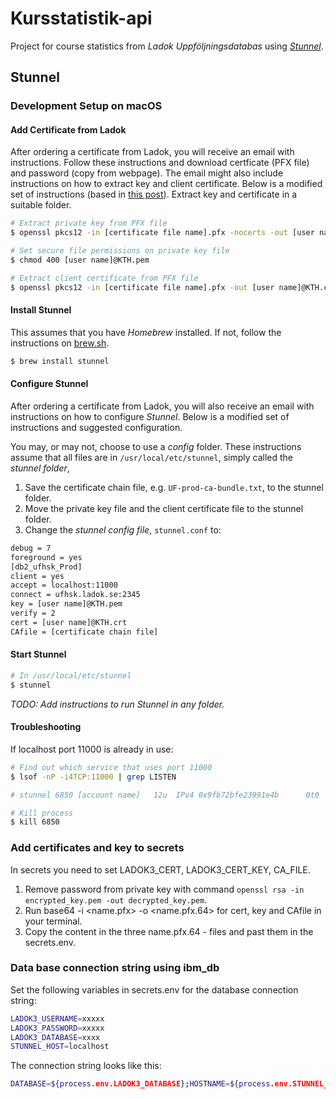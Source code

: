 # Kursstatistik-api

Project for course statistics from _Ladok Uppföljningsdatabas_ using _[Stunnel](https://www.stunnel.org)_.

## Stunnel

### Development Setup on macOS

#### Add Certificate from Ladok

After ordering a certificate from Ladok, you will receive an email with instructions. Follow these instructions and download certficate (PFX file) and password (copy from webpage). The email might also include instructions on how to extract key and client certificate. Below is a modified set of instructions (based in [this post](http://sharepointoscar.com/2017-03-16-extract-key-from-pfx/)). Extract key and certificate in a suitable folder.

```sh
# Extract private key from PFX file
$ openssl pkcs12 -in [certificate file name].pfx -nocerts -out [user name]@KTH.pem -nodes

# Set secure file permissions on private key file
$ chmod 400 [user name]@KTH.pem

# Extract client certificate from PFX file
$ openssl pkcs12 -in [certificate file name].pfx -out [user name]@KTH.crt -clcerts -nokeys
```

#### Install Stunnel

This assumes that you have _Homebrew_ installed. If not, follow the instructions on [brew.sh](https://brew.sh/).

```sh
$ brew install stunnel
```

#### Configure Stunnel

After ordering a certificate from Ladok, you will also receive an email with instructions on how to configure _Stunnel_. Below is a modified set of instructions and suggested configuration.

You may, or may not, choose to use a _config_ folder. These instructions assume that all files are in ```/usr/local/etc/stunnel```, simply called the _stunnel folder_,

1. Save the certificate chain file, e.g. ```UF-prod-ca-bundle.txt```, to the stunnel folder.
2. Move the private key file and the client certificate file to the stunnel folder.
3. Change the _stunnel config file_, ```stunnel.conf``` to:

```sh
debug = 7
foreground = yes
[db2_ufhsk_Prod]
client = yes
accept = localhost:11000
connect = ufhsk.ladok.se:2345
key = [user name]@KTH.pem
verify = 2
cert = [user name]@KTH.crt
CAfile = [certificate chain file]
```

#### Start Stunnel

```sh
# In /usr/local/etc/stunnel
$ stunnel
```

_TODO: Add instructions to run Stunnel in any folder._

#### Troubleshooting

If localhost port 11000 is already in use:
```sh
# Find out which service that uses port 11000
$ lsof -nP -i4TCP:11000 | grep LISTEN

# stunnel 6850 [account name]   12u  IPv4 0x9fb72bfe23991e4b      0t0  TCP 127.0.0.1:11000 (LISTEN)

# Kill process
$ kill 6850
```

### Add certificates and key to secrets

In secrets you need to set LADOK3_CERT, LADOK3_CERT_KEY, CA_FILE.

1. Remove password from private key with command <code>openssl rsa -in encrypted_key.pem -out decrypted_key.pem</code>.
2. Run base64 -i <name.pfx> -o <name.pfx.64> for cert, key and CAfile in your terminal.
3. Copy the content in the three name.pfx.64 - files and past them in the secrets.env.

### Data base connection string using ibm_db

Set the following variables in secrets.env for the database connection string:

```sh
LADOK3_USERNAME=xxxxx
LADOK3_PASSWORD=xxxxx
LADOK3_DATABASE=xxxx
STUNNEL_HOST=localhost
```

The connection string looks like this:

```sh
DATABASE=${process.env.LADOK3_DATABASE};HOSTNAME=${process.env.STUNNEL_HOST};UID=${process.env.LADOK3_USERNAME};PWD=${process.env.LADOK3_PASSWORD};PORT=11000;PROTOCOL=TCPIP
```
